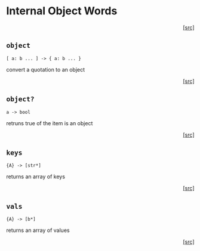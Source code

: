 # Internal Object Words
<div style="text-align: right"><a href="https:/github.com/Hypercubed/f-flat_node/blob/master/src/core/objects.ts#L21">[src]</a></div>

## `object`

`[ a: b ... ] -> { a: b ... }`

convert a quotation to an object

<div style="text-align: right"><a href="https:/github.com/Hypercubed/f-flat_node/blob/master/src/core/objects.ts#L31">[src]</a></div>

## `object?`

`a -> bool`

retruns true of the item is an object
<div style="text-align: right"><a href="https:/github.com/Hypercubed/f-flat_node/blob/master/src/core/objects.ts#L40">[src]</a></div>

## `keys`

`{A} -> [str*]`

returns an array of keys

<div style="text-align: right"><a href="https:/github.com/Hypercubed/f-flat_node/blob/master/src/core/objects.ts#L60">[src]</a></div>

## `vals`

`{A} -> [b*]`

returns an array of values

<div style="text-align: right"><a href="https:/github.com/Hypercubed/f-flat_node/blob/master/src/core/objects.ts#L70">[src]</a></div>
